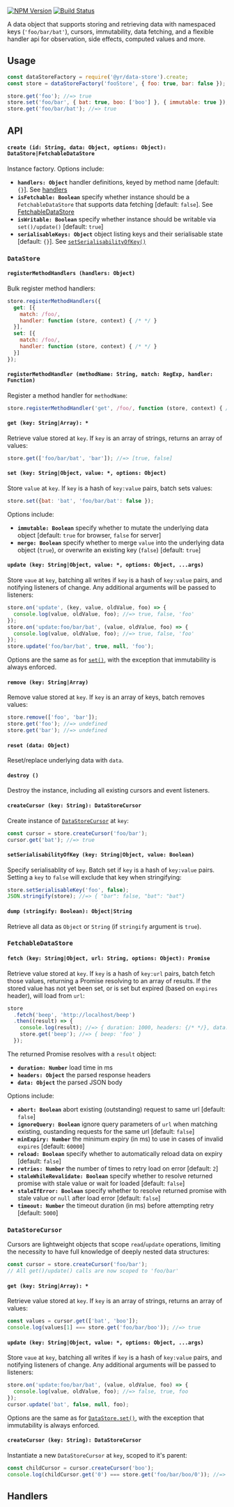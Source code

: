 [![NPM Version](https://img.shields.io/npm/v/@yr/data-store.svg?style=flat)](https://npmjs.org/package/@yr/data-store)
[![Build Status](https://img.shields.io/travis/YR/data-store.svg?style=flat)](https://travis-ci.org/YR/data-store?branch=master)

A data object that supports storing and retrieving data with namespaced keys (`'foo/bar/bat'`), cursors, immutability, data fetching, and a flexible handler api for observation, side effects, computed values and more.

## Usage

```js
const dataStoreFactory = require('@yr/data-store').create;
const store = dataStoreFactory('fooStore', { foo: true, bar: false });

store.get('foo'); //=> true
store.set('foo/bar', { bat: true, boo: ['boo'] }, { immutable: true });
store.get('foo/bar/bat'); //=> true
```

## API

#### `create (id: String, data: Object, options: Object): DataStore|FetchableDataStore` 
Instance factory. Options include:

- **`handlers: Object`** handler definitions, keyed by method name [default: `{}`]. See [handlers](#handlers)
- **`isFetchable: Boolean`** specify whether instance should be a `FetchableDataStore` that supports data fetching [default: `false`]. See [FetchableDataStore](#fetchabledatastore)
- **`isWritable: Boolean`** specify whether instance should be writable via `set()/update()` [default: `true`]
- **`serialisableKeys: Object`** object listing keys and their serialisable state [default: `{}`]. See [`setSerialisabilityOfKey()`](#setserialisabilityofkey-key-stringobject-value-boolean)

### `DataStore`

#### `registerMethodHandlers (handlers: Object)`
Bulk register method handlers:

```js
store.registerMethodHandlers({
  get: [{
    match: /foo/,
    handler: function (store, context) { /* */ }
  }],
  set: [{
    match: /foo/,
    handler: function (store, context) { /* */ }
  }]
});
```

#### `registerMethodHandler (methodName: String, match: RegExp, handler: Function)`
Register a method handler for `methodName`:

```js
store.registerMethodHandler('get', /foo/, function (store, context) { /* */ });
```

#### `get (key: String|Array): *` 
Retrieve value stored at `key`. If `key` is an array of strings, returns an array of values:

```js
store.get(['foo/bar/bat', 'bar']); //=> [true, false]
```

#### `set (key: String|Object, value: *, options: Object)` 
Store `value` at `key`. If `key` is a hash of `key:value` pairs, batch sets values:

```js
store.set({bat: 'bat', 'foo/bar/bat': false });
```

Options include:
- **`immutable: Boolean`** specify whether to mutate the underlying data object [default: `true` for browser, `false` for server]
- **`merge: Boolean`** specify whether to merge `value` into the underlying data object (`true`), or overwrite an existing key (`false`) [default: `true`]

#### `update (key: String|Object, value: *, options: Object, ...args)`
Store `vaue` at `key`, batching all writes if `key` is a hash of `key:value` pairs, and notifying listeners of change. Any additional arguments will be passed to listeners:

```js
store.on('update', (key, value, oldValue, foo) => {
  console.log(value, oldValue, foo); //=> true, false, 'foo'
});
store.on('update:foo/bar/bat', (value, oldValue, foo) => {
  console.log(value, oldValue, foo); //=> true, false, 'foo'
});
store.update('foo/bar/bat', true, null, 'foo');
```

Options are the same as for [`set()`](#set-key-stringobject-value--options-object), with the exception that immutability is always enforced.

#### `remove (key: String|Array)`
Remove value stored at `key`. If `key` is an array of keys, batch removes values:

```js
store.remove(['foo', 'bar']);
store.get('foo'); //=> undefined
store.get('bar'); //=> undefined
```

#### `reset (data: Object)`
Reset/replace underlying data with `data`.

#### `destroy ()`
Destroy the instance, including all existing cursors and event listeners.

#### `createCursor (key: String): DataStoreCursor`
Create instance of [`DataStoreCursor`](#datastorecursor) at `key`:

```js
const cursor = store.createCursor('foo/bar');
cursor.get('bat'); //=> true
```

#### `setSerialisabilityOfKey (key: String|Object, value: Boolean)`
Specify serialisablity of `key`. Batch set if `key` is a hash of `key:value` pairs. Setting a `key` to `false` will exclude that key when stringifying:

```js
store.setSerialisableKey('foo', false);
JSON.stringify(store); //=> { "bar": false, "bat": "bat"}
```

#### `dump (stringify: Boolean): Object|String`
Retrieve all data as `Object` or `String` (if `stringify` argument is `true`).

### `FetchableDataStore`

#### `fetch (key: String|Object, url: String, options: Object): Promise`
Retrieve value stored at `key`. If `key` is a hash of `key:url` pairs, batch fetch those values, returning a Promise resolving to an array of results. If the stored value has not yet been set, or is set but expired (based on `expires` header), will load from `url`:

```js
store
  .fetch('beep', 'http://localhost/beep')
  .then((result) => {
    console.log(result); //=> { duration: 1000, headers: {/* */}, data: { beep: 'foo' } }
    store.get('beep'); //=> { beep: 'foo' }
  });
```

The returned Promise resolves with a `result` object:
- **`duration: Number`** load time in ms
- **`headers: Object`** the parsed response headers
- **`data: Object`** the parsed JSON body

Options include:
- **`abort: Boolean`** abort existing (outstanding) request to same url [default: `false`]
- **`ignoreQuery: Boolean`** ignore query parameters of `url` when matching existing, oustanding requests for the same url [default: `false`]
- **`minExpiry: Number`** the minimum expiry (in ms) to use in cases of invalid `expires` [default: `60000`]
- **`reload: Boolean`** specify whether to automatically reload data on expiry [default: `false`]
- **`retries: Number`** the number of times to retry load on error [default: `2`]
- **`staleWhileRevalidate: Boolean`** specify whether to resolve returned promise with stale value or wait for loaded [default: `false`]
- **`staleIfError: Boolean`** specify whether to resolve returned promise with stale value or `null` after load error [default: `false`]
- **`timeout: Number`** the timeout duration (in ms) before attempting retry [default: `5000`]

### `DataStoreCursor`
Cursors are lightweight objects that scope `read`/`update` operations, limiting the necessity to have full knowledge of deeply nested data structures:

```js
const cursor = store.createCursor('foo/bar');
// All get()/update() calls are now scoped to 'foo/bar'
```

#### `get (key: String|Array): *`
Retrieve value stored at `key`. If `key` is an array of strings, returns an array of values:

```js
const values = cursor.get(['bat', 'boo']);
console.log(values[1] === store.get('foo/bar/boo')); //=> true
```

#### `update (key: String|Object, value: *, options: Object, ...args)`
Store `vaue` at `key`, batching all writes if `key` is a hash of `key:value` pairs, and notifying listeners of change. Any additional arguments will be passed to listeners:

```js
store.on('update:foo/bar/bat', (value, oldValue, foo) => {
  console.log(value, oldValue, foo); //=> false, true, foo
});
cursor.update('bat', false, null, foo);
```

Options are the same as for [`DataStore.set()`](#set-key-stringobject-value--options-object), with the exception that immutability is always enforced.

#### `createCursor (key: String): DataStoreCursor`
Instantiate a new `DataStoreCursor` at `key`, scoped to it's parent:

```js
const childCursor = cursor.createCursor('boo');
console.log(childCursor.get('0') === store.get('foo/bar/boo/0')); //=> true
```

## Handlers

